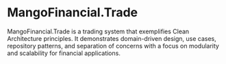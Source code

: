 # MangoFinancial.Trade
MangoFinancial.Trade is a trading system that exemplifies Clean Architecture principles. It demonstrates domain-driven design, use cases, repository patterns, and separation of concerns with a focus on modularity and scalability for financial applications.

